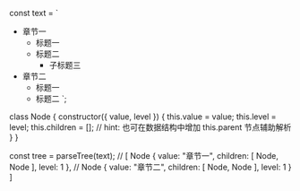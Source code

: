 const text = `
- 章节一
  - 标题一
  - 标题二
    - 子标题三
- 章节二
  - 标题一
  - 标题二
`;

class Node {
  constructor({ value, level }) {
    this.value = value;
    this.level = level;
    this.children = [];
    // hint: 也可在数据结构中增加 this.parent 节点辅助解析
  }
}

const tree = parseTree(text);
// [ Node { value: "章节一", children: [ Node, Node ], level: 1 },
//   Node { value: "章节二", children: [ Node, Node ], level: 1 } ]